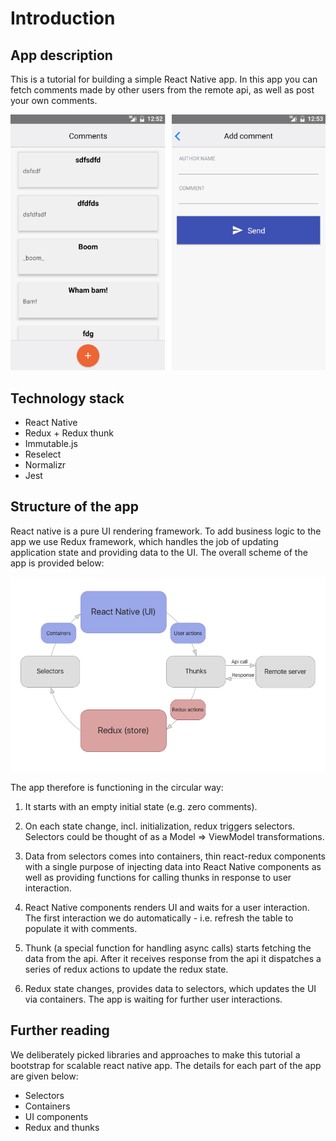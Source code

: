 # Introduction

## App description

This is a tutorial for building a simple React Native app. 
In this app you can fetch comments made by other users from the remote api,
as well as post your own comments.

![App screen](images/screen.png)

## Technology stack

- React Native
- Redux + Redux thunk
- Immutable.js
- Reselect
- Normalizr
- Jest

## Structure of the app

React native is a pure UI rendering framework. To add business logic to the app we use Redux
framework, which handles the job of updating application state and providing data to the UI.
The overall scheme of the app is provided below:

![Scheme](images/scheme.png)

The app therefore is functioning in the circular way: 

1. It starts with an empty initial state (e.g. zero comments). 

2. On each state change, incl. initialization, redux triggers selectors. Selectors
could be thought of as a Model => ViewModel transformations.

3. Data from selectors comes into containers, thin react-redux components with a single
purpose of injecting data into React Native components as well as providing functions
for calling thunks in response to user interaction.

4. React Native components renders UI and waits for a user interaction. The first interaction
we do automatically - i.e. refresh the table to populate it with comments.
 
5. Thunk (a special function for handling async calls) starts fetching the data from the api.
After it receives response from the api it dispatches a series of redux actions to update
the redux state.

6. Redux state changes, provides data to selectors, which updates the UI via containers.
The app is waiting for further user interactions.

## Further reading

We deliberately picked libraries and approaches to make this tutorial a bootstrap
for scalable react native app. The details for each part of the app are given below:

- Selectors
- Containers
- UI components
- Redux and thunks
